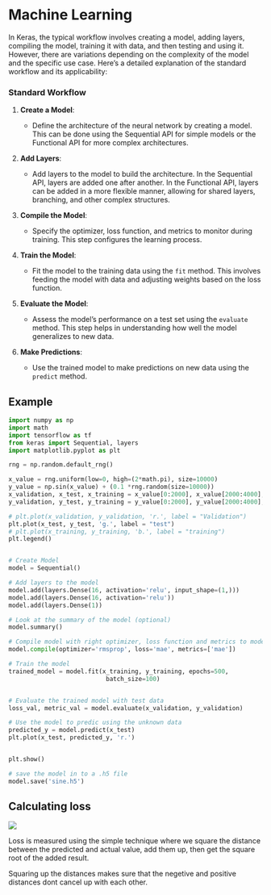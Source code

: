 # Machine Learning

In Keras, the typical workflow involves creating a model, adding layers, compiling the model, training it with data, and then testing and using it. However, there are variations depending on the complexity of the model and the specific use case. Here’s a detailed explanation of the standard workflow and its applicability:

### Standard Workflow

1. **Create a Model**:
   
   - Define the architecture of the neural network by creating a model. This can be done using the Sequential API for simple models or the Functional API for more complex architectures.

2. **Add Layers**:
   
   - Add layers to the model to build the architecture. In the Sequential API, layers are added one after another. In the Functional API, layers can be added in a more flexible manner, allowing for shared layers, branching, and other complex structures.

3. **Compile the Model**:
   
   - Specify the optimizer, loss function, and metrics to monitor during training. This step configures the learning process.

4. **Train the Model**:
   
   - Fit the model to the training data using the `fit` method. This involves feeding the model with data and adjusting weights based on the loss function.

5. **Evaluate the Model**:
   
   - Assess the model’s performance on a test set using the `evaluate` method. This step helps in understanding how well the model generalizes to new data.

6. **Make Predictions**:
   
   - Use the trained model to make predictions on new data using the `predict` method.

## Example

```python
import numpy as np
import math
import tensorflow as tf
from keras import Sequential, layers
import matplotlib.pyplot as plt

rng = np.random.default_rng()

x_value = rng.uniform(low=0, high=(2*math.pi), size=10000)
y_value = np.sin(x_value) + (0.1 *rng.random(size=10000))
x_validation, x_test, x_training = x_value[0:2000], x_value[2000:4000], x_value[:]
y_validation, y_test, y_training = y_value[0:2000], y_value[2000:4000], y_value[:]

# plt.plot(x_validation, y_validation, 'r.', label = "Validation")
plt.plot(x_test, y_test, 'g.', label = "test")
# plt.plot(x_training, y_training, 'b.', label = "training")
plt.legend()


# Create Model
model = Sequential()

# Add layers to the model
model.add(layers.Dense(16, activation='relu', input_shape=(1,)))
model.add(layers.Dense(16, activation='relu'))
model.add(layers.Dense(1))

# Look at the summary of the model (optional)
model.summary()

# Compile model with right optimizer, loss function and metrics to model
model.compile(optimizer='rmsprop', loss='mae', metrics=['mae'])

# Train the model
trained_model = model.fit(x_training, y_training, epochs=500,
                           batch_size=100)


# Evaluate the trained model with test data
loss_val, metric_val = model.evaluate(x_validation, y_validation)

# Use the model to predic using the unknown data
predicted_y = model.predict(x_test)
plt.plot(x_test, predicted_y, 'r.')


plt.show()

# save the model in to a .h5 file
model.save('sine.h5')
```

## Calculating loss

![](C:\Users\jeeva\AppData\Roaming\marktext\images\2024-06-21-08-35-44-image.png)

Loss is measured using the simple technique where we square the distance between the predicted and actual value, add them up, then get the square root of the added result. 

Squaring up the distances makes sure that the negetive and positive distances dont cancel up with each other.
